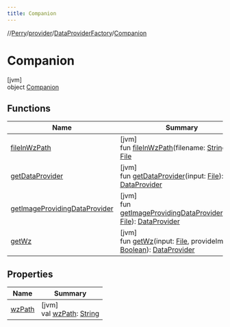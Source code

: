 ```yaml
---
title: Companion
---
```

//[Perry](../../../../index.html)/[provider](../../index.html)/[DataProviderFactory](../index.html)/[Companion](index.html)



# Companion



[jvm]\
object [Companion](index.html)



## Functions


| Name | Summary |
|---|---|
| [fileInWzPath](file-in-wz-path.html) | [jvm]<br>fun [fileInWzPath](file-in-wz-path.html)(filename: [String](https://kotlinlang.org/api/latest/jvm/stdlib/kotlin/-string/index.html)): [File](https://docs.oracle.com/javase/8/docs/api/java/io/File.html) |
| [getDataProvider](get-data-provider.html) | [jvm]<br>fun [getDataProvider](get-data-provider.html)(input: [File](https://docs.oracle.com/javase/8/docs/api/java/io/File.html)): [DataProvider](../../-data-provider/index.html) |
| [getImageProvidingDataProvider](get-image-providing-data-provider.html) | [jvm]<br>fun [getImageProvidingDataProvider](get-image-providing-data-provider.html)(input: [File](https://docs.oracle.com/javase/8/docs/api/java/io/File.html)): [DataProvider](../../-data-provider/index.html) |
| [getWz](get-wz.html) | [jvm]<br>fun [getWz](get-wz.html)(input: [File](https://docs.oracle.com/javase/8/docs/api/java/io/File.html), provideImages: [Boolean](https://kotlinlang.org/api/latest/jvm/stdlib/kotlin/-boolean/index.html)): [DataProvider](../../-data-provider/index.html) |


## Properties


| Name | Summary |
|---|---|
| [wzPath](wz-path.html) | [jvm]<br>val [wzPath](wz-path.html): [String](https://kotlinlang.org/api/latest/jvm/stdlib/kotlin/-string/index.html) |

